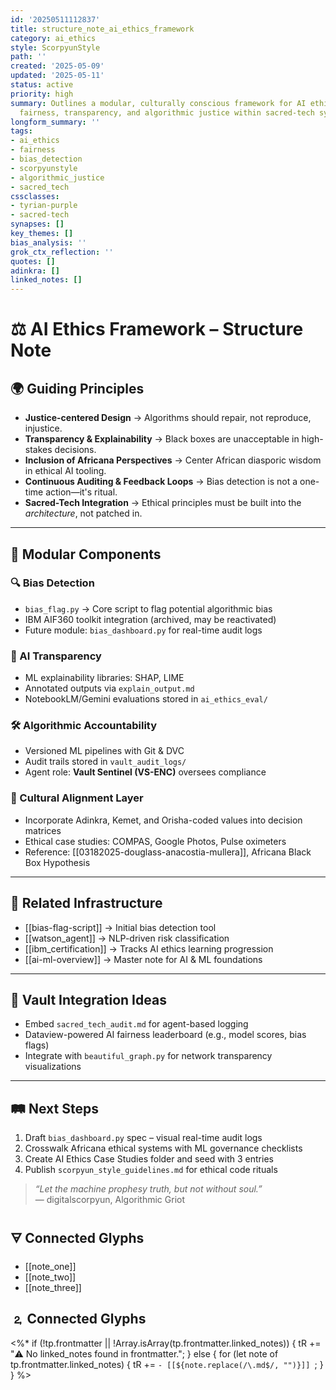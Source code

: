 ```yaml
---
id: '20250511112837'
title: structure_note_ai_ethics_framework
category: ai_ethics
style: ScorpyunStyle
path: ''
created: '2025-05-09'
updated: '2025-05-11'
status: active
priority: high
summary: Outlines a modular, culturally conscious framework for AI ethics, prioritizing
  fairness, transparency, and algorithmic justice within sacred-tech systems.
longform_summary: ''
tags:
- ai_ethics
- fairness
- bias_detection
- scorpyunstyle
- algorithmic_justice
- sacred_tech
cssclasses:
- tyrian-purple
- sacred-tech
synapses: []
key_themes: []
bias_analysis: ''
grok_ctx_reflection: ''
quotes: []
adinkra: []
linked_notes: []
---
```



# ⚖️ AI Ethics Framework – Structure Note

## 🌍 Guiding Principles

- **Justice-centered Design** → Algorithms should repair, not reproduce, injustice.  
- **Transparency & Explainability** → Black boxes are unacceptable in high-stakes decisions.  
- **Inclusion of Africana Perspectives** → Center African diasporic wisdom in ethical AI tooling.  
- **Continuous Auditing & Feedback Loops** → Bias detection is not a one-time action—it's ritual.  
- **Sacred-Tech Integration** → Ethical principles must be built into the *architecture*, not patched in.

---

## 🧩 Modular Components

### 🔍 Bias Detection
- `bias_flag.py` → Core script to flag potential algorithmic bias  
- IBM AIF360 toolkit integration (archived, may be reactivated)  
- Future module: `bias_dashboard.py` for real-time audit logs

### 🧠 AI Transparency
- ML explainability libraries: SHAP, LIME  
- Annotated outputs via `explain_output.md`  
- NotebookLM/Gemini evaluations stored in `ai_ethics_eval/`

### 🛠️ Algorithmic Accountability
- Versioned ML pipelines with Git & DVC  
- Audit trails stored in `vault_audit_logs/`  
- Agent role: **Vault Sentinel (VS-ENC)** oversees compliance

### 🧬 Cultural Alignment Layer
- Incorporate Adinkra, Kemet, and Orisha-coded values into decision matrices  
- Ethical case studies: COMPAS, Google Photos, Pulse oximeters  
- Reference: [[03182025-douglass-anacostia-mullera]], Africana Black Box Hypothesis

---

## 🔗 Related Infrastructure

- [[bias-flag-script]] → Initial bias detection tool  
- [[watson_agent]] → NLP-driven risk classification  
- [[ibm_certification]] → Tracks AI ethics learning progression  
- [[ai-ml-overview]] → Master note for AI & ML foundations

---

## 🔮 Vault Integration Ideas

- Embed `sacred_tech_audit.md` for agent-based logging  
- Dataview-powered AI fairness leaderboard (e.g., model scores, bias flags)  
- Integrate with `beautiful_graph.py` for network transparency visualizations

---

## 🛤️ Next Steps

1. Draft `bias_dashboard.py` spec – visual real-time audit logs  
2. Crosswalk Africana ethical systems with ML governance checklists  
3. Create AI Ethics Case Studies folder and seed with 3 entries  
4. Publish `scorpyun_style_guidelines.md` for ethical code rituals  

> _“Let the machine prophesy truth, but not without soul.”_  
> — digitalscorpyun, Algorithmic Griot

## 🜃 Connected Glyphs
- [[note_one]]
- [[note_two]]
- [[note_three]]
## 🄃 Connected Glyphs

<%*
if (!tp.frontmatter || !Array.isArray(tp.frontmatter.linked_notes)) {
  tR += "⚠️ No linked_notes found in frontmatter.";
} else {
  for (let note of tp.frontmatter.linked_notes) {
    tR += `- [[${note.replace(/\.md$/, "")}]]
`;
  }
}
%>

